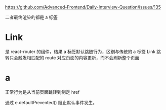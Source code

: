 https://github.com/Advanced-Frontend/Daily-Interview-Question/issues/135

二者最终渲染的都是 a 标签

# Link

是 react-router 的组件，结果 a 标签默认跳链行为，区别与传统的 a 标签
Link 跳转只会触发相匹配的 route 对应页面的内容更新，而不会刷新整个页面

# a

正常行为是从当前页面跳转到制定 href

通过 e.defaultPrevented() 阻止默认事件发生。

